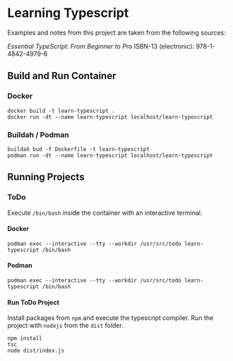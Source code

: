 # Learning Typescript

Examples and notes from this project are taken from the following sources:

*Essential TypeScript: From Beginner to Pro*
ISBN-13 (electronic): 978-1-4842-4979-6


## Build and Run Container

### Docker

```
docker build -t learn-typescript .
docker run -dt --name learn-typescript localhost/learn-typescript
```

### Buildah / Podman

```
buildah bud -f Dockerfile -t learn-typescript
podman run -dt --name learn-typescript localhost/learn-typescript
```

## Running Projects

### ToDo

Execute ```/bin/bash``` inside the container with an interactive terminal.

#### Docker
```
podman exec --interactive --tty --workdir /usr/src/todo learn-typescript /bin/bash
```

#### Podman
```
podman exec --interactive --tty --workdir /usr/src/todo learn-typescript /bin/bash
```

#### Run ToDo Project
Install packages from ```npm``` and execute the typescript compiler. Run the
 project with ```nodejs``` from the ```dist``` folder.

```
npm install
tsc
node dist/index.js
```
